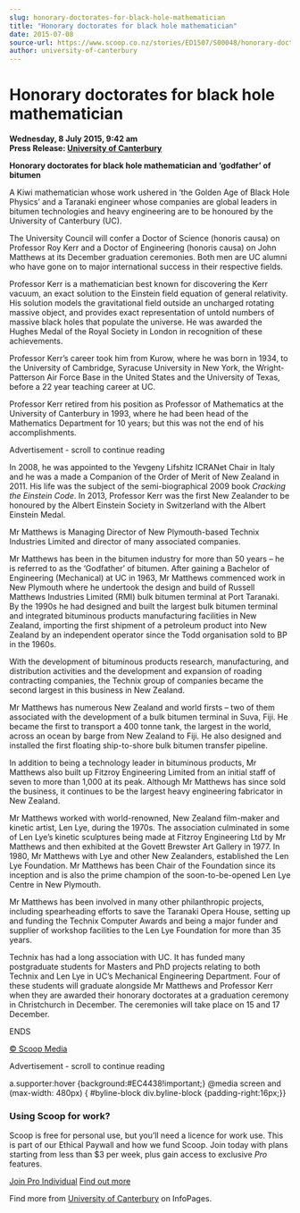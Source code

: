 ```yaml
---
slug: honorary-doctorates-for-black-hole-mathematician
title: "Honorary doctorates for black hole mathematician"
date: 2015-07-08
source-url: https://www.scoop.co.nz/stories/ED1507/S00048/honorary-doctorates-for-black-hole-mathematician.htm
author: university-of-canterbury
---
```

Honorary doctorates for black hole mathematician
================================================

**Wednesday, 8 July 2015, 9:42 am**  
**Press Release: [University of Canterbury](https://info.scoop.co.nz/University_of_Canterbury)**

**Honorary doctorates for black hole mathematician and ‘godfather’ of bitumen**

A Kiwi mathematician whose work ushered in ‘the Golden Age of Black Hole Physics’ and a Taranaki engineer whose companies are global leaders in bitumen technologies and heavy engineering are to be honoured by the University of Canterbury (UC).

The University Council will confer a Doctor of Science (honoris causa) on Professor Roy Kerr and a Doctor of Engineering (honoris causa) on John Matthews at its December graduation ceremonies. Both men are UC alumni who have gone on to major international success in their respective fields.

Professor Kerr is a mathematician best known for discovering the Kerr vacuum, an exact solution to the Einstein field equation of general relativity. His solution models the gravitational field outside an uncharged rotating massive object, and provides exact representation of untold numbers of massive black holes that populate the universe. He was awarded the Hughes Medal of the Royal Society in London in recognition of these achievements.

Professor Kerr’s career took him from Kurow, where he was born in 1934, to the University of Cambridge, Syracuse University in New York, the Wright-Patterson Air Force Base in the United States and the University of Texas, before a 22 year teaching career at UC.

Professor Kerr retired from his position as Professor of Mathematics at the University of Canterbury in 1993, where he had been head of the Mathematics Department for 10 years; but this was not the end of his accomplishments.

Advertisement - scroll to continue reading





In 2008, he was appointed to the Yevgeny Lifshitz ICRANet Chair in Italy and he was a made a Companion of the Order of Merit of New Zealand in 2011. His life was the subject of the semi-biographical 2009 book _Cracking the Einstein Code_. In 2013, Professor Kerr was the first New Zealander to be honoured by the Albert Einstein Society in Switzerland with the Albert Einstein Medal.

Mr Matthews is Managing Director of New Plymouth-based Technix Industries Limited and director of many associated companies.

Mr Matthews has been in the bitumen industry for more than 50 years – he is referred to as the ‘Godfather’ of bitumen. After gaining a Bachelor of Engineering (Mechanical) at UC in 1963, Mr Matthews commenced work in New Plymouth where he undertook the design and build of Russell Matthews Industries Limited (RMI) bulk bitumen terminal at Port Taranaki. By the 1990s he had designed and built the largest bulk bitumen terminal and integrated bituminous products manufacturing facilities in New Zealand, importing the first shipment of a petroleum product into New Zealand by an independent operator since the Todd organisation sold to BP in the 1960s.

With the development of bituminous products research, manufacturing, and distribution activities and the development and expansion of roading contracting companies, the Technix group of companies became the second largest in this business in New Zealand.

Mr Matthews has numerous New Zealand and world firsts – two of them associated with the development of a bulk bitumen terminal in Suva, Fiji. He became the first to transport a 400 tonne tank, the largest in the world, across an ocean by barge from New Zealand to Fiji. He also designed and installed the first floating ship-to-shore bulk bitumen transfer pipeline.

In addition to being a technology leader in bituminous products, Mr Matthews also built up Fitzroy Engineering Limited from an initial staff of seven to more than 1,000 at its peak. Although Mr Matthews has since sold the business, it continues to be the largest heavy engineering fabricator in New Zealand.

Mr Matthews worked with world-renowned, New Zealand film-maker and kinetic artist, Len Lye, during the 1970s. The association culminated in some of Len Lye’s kinetic sculptures being made at Fitzroy Engineering Ltd by Mr Matthews and then exhibited at the Govett Brewster Art Gallery in 1977. In 1980, Mr Matthews with Lye and other New Zealanders, established the Len Lye Foundation. Mr Matthews has been Chair of the Foundation since its inception and is also the prime champion of the soon-to-be-opened Len Lye Centre in New Plymouth.

Mr Matthews has been involved in many other philanthropic projects, including spearheading efforts to save the Taranaki Opera House, setting up and funding the Technix Computer Awards and being a major funder and supplier of workshop facilities to the Len Lye Foundation for more than 35 years.

Technix has had a long association with UC. It has funded many postgraduate students for Masters and PhD projects relating to both Technix and Len Lye in UC’s Mechanical Engineering Department. Four of these students will graduate alongside Mr Matthews and Professor Kerr when they are awarded their honorary doctorates at a graduation ceremony in Christchurch in December. The ceremonies will take place on 15 and 17 December.

  
ENDS

[© Scoop Media](http://www.scoop.co.nz/about/terms.html)  

Advertisement - scroll to continue reading



a.supporter:hover {background:#EC4438!important;} @media screen and (max-width: 480px) { #byline-block div.byline-block {padding-right:16px;}}

### Using Scoop for work?

Scoop is free for personal use, but you’ll need a licence for work use. This is part of our Ethical Paywall and how we fund Scoop. Join today with plans starting from less than $3 per week, plus gain access to exclusive _Pro_ features.  
  
[Join Pro Individual](https://pro.scoop.co.nz/Individual/?from=ProIn24) [Find out more](https://pro.scoop.co.nz/using-scoop-for-work/?from=ProIn24)

Find more from [University of Canterbury](https://info.scoop.co.nz/University_of_Canterbury) on InfoPages.